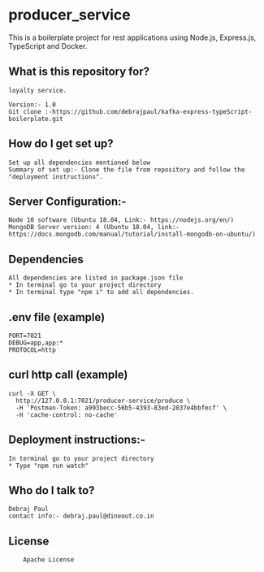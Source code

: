 # producer_service

This is a boilerplate project for rest applications using Node.js, Express.js, TypeScript and Docker.

## What is this repository for?

    loyalty service.

    Version:- 1.0
    Git clone :-https://github.com/debrajpaul/kafka-express-typeScript-boilerplate.git

## How do I get set up?

    Set up all dependencies mentioned below
    Summary of set up:- Clone the file from repository and follow the "deployment instructions".

## Server Configuration:-

    Node 10 software (Ubuntu 18.04, Link:- https://nodejs.org/en/)
    MongoDB Server version: 4 (Ubuntu 18.04, link:- https://docs.mongodb.com/manual/tutorial/install-mongodb-on-ubuntu/)

## Dependencies

    All dependencies are listed in package.json file
    * In terminal go to your project directory
    * In terminal type "npm i" to add all dependencies.

## .env file (example)

```
PORT=7021
DEBUG=app,app:*
PROTOCOL=http
```

## curl http call (example)

```
curl -X GET \
  http://127.0.0.1:7021/producer-service/produce \
  -H 'Postman-Token: a993becc-56b5-4393-83ed-2837e4bbfecf' \
  -H 'cache-control: no-cache'
```

## Deployment instructions:-

    In terminal go to your project directory
    * Type "npm run watch"

## Who do I talk to?

    Debraj Paul
    contact info:- debraj.paul@dineout.co.in

## License

        Apache License
